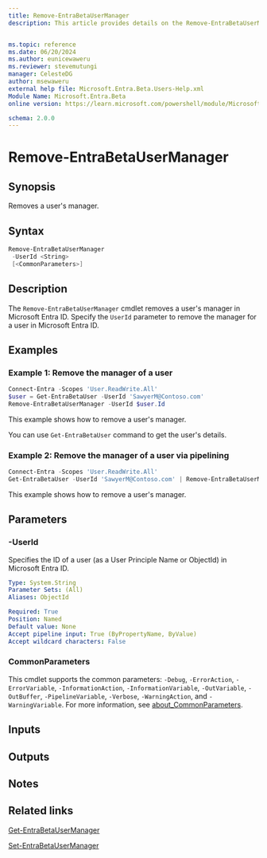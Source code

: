 ```yaml
---
title: Remove-EntraBetaUserManager
description: This article provides details on the Remove-EntraBetaUserManager command.


ms.topic: reference
ms.date: 06/20/2024
ms.author: eunicewaweru
ms.reviewer: stevemutungi
manager: CelesteDG
author: msewaweru
external help file: Microsoft.Entra.Beta.Users-Help.xml
Module Name: Microsoft.Entra.Beta
online version: https://learn.microsoft.com/powershell/module/Microsoft.Entra.Beta/Remove-EntraBetaUserManager

schema: 2.0.0
---
```


# Remove-EntraBetaUserManager

## Synopsis

Removes a user's manager.

## Syntax

```powershell
Remove-EntraBetaUserManager
 -UserId <String>
 [<CommonParameters>]
```

## Description

The `Remove-EntraBetaUserManager` cmdlet removes a user's manager in Microsoft Entra ID. Specify the `UserId` parameter to remove the manager for a user in Microsoft Entra ID.

## Examples

### Example 1: Remove the manager of a user

```powershell
Connect-Entra -Scopes 'User.ReadWrite.All'
$user = Get-EntraBetaUser -UserId 'SawyerM@Contoso.com'
Remove-EntraBetaUserManager -UserId $user.Id
```

This example shows how to remove a user's manager.

You can use `Get-EntraBetaUser` command to get the user's details.

### Example 2: Remove the manager of a user via pipelining

```powershell
Connect-Entra -Scopes 'User.ReadWrite.All'
Get-EntraBetaUser -UserId 'SawyerM@Contoso.com' | Remove-EntraBetaUserManager
```

This example shows how to remove a user's manager.

## Parameters

### -UserId

Specifies the ID of a user (as a User Principle Name or ObjectId) in Microsoft Entra ID.

```yaml
Type: System.String
Parameter Sets: (All)
Aliases: ObjectId

Required: True
Position: Named
Default value: None
Accept pipeline input: True (ByPropertyName, ByValue)
Accept wildcard characters: False
```

### CommonParameters

This cmdlet supports the common parameters: `-Debug`, `-ErrorAction`, `-ErrorVariable`, `-InformationAction`, `-InformationVariable`, `-OutVariable`, `-OutBuffer`, `-PipelineVariable`, `-Verbose`, `-WarningAction`, and `-WarningVariable`. For more information, see [about_CommonParameters](https://go.microsoft.com/fwlink/?LinkID=113216).

## Inputs

## Outputs

## Notes

## Related links

[Get-EntraBetaUserManager](Get-EntraBetaUserManager.md)

[Set-EntraBetaUserManager](Set-EntraBetaUserManager.md)
